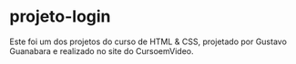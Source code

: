 # projeto-login
 Este foi um dos projetos do curso de HTML & CSS, projetado por Gustavo Guanabara e realizado no site do CursoemVideo.
